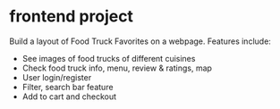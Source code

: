 # frontend project

  Build a layout of Food Truck Favorites on a webpage. Features include:
- See images of food trucks of different cuisines
- Check food truck info, menu, review & ratings, map
- User login/register
- Filter, search bar feature
- Add to cart and checkout

